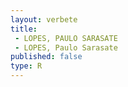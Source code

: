 ```yaml
---
layout: verbete
title:
 - LOPES, PAULO SARASATE
 - LOPES, Paulo Sarasate
published: false
type: R
---
```


